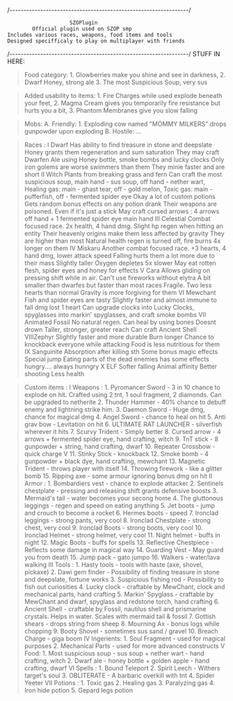 /----------------------------------------------------------------/
                            
                        SZOPlugin
            Official plugin used on SZOP smp
    Includes various races, weapons, food items and tools
    Designed specifficaly to play on multiplayer with friends

/----------------------------------------------------------------/
STUFF IN HERE:

> Food category:
    1. Glowberries make you shine and see in darkness,
    2. Dwarf Honey, strong ale
    3. The most Suspicious Soup, very sus

> Added usability to items:
    1. Fire Charges while used explode beneath your feet,
    2. Magma Cream gives you temporarily fire resistance but hurts you a bit,
    3. Phantom Membranes give you slow falling

> Mobs:
    A. Friendly:
        1. Exploding cow named "MOMMY MILKERS" drops gunpowder upon exploding
    B. Hostile:
        ...

> Races :
    I   Dwarf
        Has ability to find treasure in stone and deepslate
        Honey grants them regeneration and sum saturation
        They may craft Dwarfen Ale using Honey bottle, smoke bombs and lucky clocks
        Only iron golems are worse swimmers than them
        They minie faster and are short
    II  Witch
        Plants from breaking grass and fern
        Can craft the most suspicious soup, main hand - sus soup, off hand - nether wart, Healing gas: main - ghast tear, off - gold melon, Toxic gas: main - pufferfish, off - fermented spider eye
        Okay a lot of custom potions
        Gets random bonus effects on any potion drank
        Their weapons are poisoned. Even if it's just a stick
        May craft cursed arrows : 4 arrows off hand + 1 fermented spider eye main hand
    III Celestial
        Combat focused race. 2x health, 4 hand dmg. Slight hp regen when hitting an entity
        Their heavenly origins make them less affected by gravity
        They are higher than most
        Natural health regen is turned off, fire burns 4x longer on them
    IV  Miskaru
        Another combat focused race. +3 hearts, 4 hand dmg, lower attack speed
        Falling hurts them a lot more due to their mass
        Slightly taller
        Oxygen depletes 5x slower
        May eat rotten flesh, spider eyes and honey for effects
    V   Cara
        Allows gliding on pressing shift while in air. Can't use fireworks without elytra
        A bit smaller than dwarfes but faster than most races
        Fragile. Two less hearts than normal
        Gravity is more forgiving for them
    VI  Mewchant
        Fish and spider eyes are tasty
        Slightly faster and almost immune to fall dmg
        lost 1 heart
        Can upgrade clocks into Lucky Clocks, spyglasses into markin' spyglasses, and craft smoke bombs
    VII Animated Fossil
        No natural regen. Can heal by using bones
        Doesnt drown
        Taller, stronger, greater reach
        Can craft Ancient Shell
    VIIIZephyr
        Slightly faster and more durable
        Burn longer
        Chance to knockback everyone while attacking
        Food is less nutritious for them
    IX  Sanguinite
        Absorption after killing sth
        Some bonus magic effects
        Special jump
        Eating parts of the dead enemies has some effects
        hungry.... always hunngry
    X   ELF
        Softer falling
        Animal affinity
        Better shooting
        Less health

> Custom items :
    I Weapons :
        1.  Pyromancer Sword - 3 in 10 chance to explode on hit. Crafted using 2 tnt, 1 soul fragment, 2 diamonds. Can be upgraded to netherite
        2.  Thunder Hammer - 40% chance to debuff enemy and lightning strike him. 
        3.  Daemon Sword - Huge dmg, chance for magical dmg
        4.  Angel Sword - chance to heal on hit
        5.  Anti grav bow - Levitation on hit
        6.  ULTIMATE RAT LAUNCHER - silverfish wherever it hits
        7.  Scurvy Trident - Simply better
        8.  Cursed arrow - 4 arrows + fermented spider eye, hand crafting, witch
        9.  TnT stick - 8 gunpowder + string, hand crafting, dwarf
        10. Repeater Crossbow - quick charge V
        11. Stinky Stick - knockback
        12. Smoke bomb - 4 gunpowder + black dye, hand crafting, mewchant
        13. Magnetic Trident - throws player with itself
        14. Throwing firework - like a glitter bomb
        15. Ripping axe - some armour ignoring bonus dmg on hit
    II Armor :
        1.  Bombardiers vest - chance to explode attacker
        2.  Sentinels chestplate - pressing and releasing shift grants defensive boosts
        3.  Mermaid's tail - water becomes your secong home
        4.  The gluttonous leggings  - regen and speed on eating anything
        5.  Jet boots - jump and crouch to become a rocket
        6.  Hermes boots - speed
        7.  Ironclad leggings - strong pants, very cool
        8.  Ironclad Chestplate - strong chest, very cool
        9.  Ironclad Boots - strong boots, very cool
        10. Ironclad Helmet - strong helmet, very cool
        11. Night helmet - buffs in night
        12. Magic Boots - buffs for spells
        13. Reflective Chestpiece - Reflects some damage in magical way
        14. Guarding Vest - May guard you from death
        15. Jump pack - gato jumpo
        16. Walkers - water/lava walking
    III Tools :
        1.  Hasty tools - tools with haste (axe, shovel, pickaxe)
        2.  Dawi gem finder - Possibility of finding treasure in stone and deepslate, fortune works
        3.  Suspicious fishing rod - Possibility to fish out curiosities
        4.  Lucky clock - craftable by MewChant, clock and mechanical parts, hand crafting
        5.  Markin' Spyglass - craftable by MewChant and dwarf, spyglass and redstone torch, hand crafting
        6.  Ancient Shell - craftable by Fossil, nautilus shell and prismarine crystals. Helps in water. Scales with mermaid tail & fossil
        7.  Gottish shears - drops string from sheep
        8.  Mourning Ax - bonus logs while chopping
        9.  Booty Shovel - sometimes sus sand / gravel
        10. Breach Charge - giga boom
    IV Ingerients:
        1.  Soul Fragment - used for magical purposes
        2.  Mechanical Parts - used for more advanced constructs
    V Food:
        1.  Most suspicious soup - sus soup + nether wart - hand crafting, witch
        2.  Dwarf ale - honey bottle + golden apple - hand crafting, dwarf
    VI Spells :
        1. Bound Teleport
        2. Spirit Leech - Withers target's soul
        3. OBLITERATE - A barbaric overkill with tnt
        4. Spider Yeeter
    VII Potions :
        1. Toxic gas
        2. Healing gas
        3. Paralyzing gas
        4. Iron hide potion
        5. Gepard legs potion
    